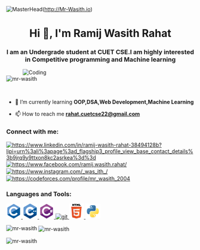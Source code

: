 ![MasterHead](https://1.bp.blogspot.com/-7A4WynwLsMw/XbBpCXG8fHI/AAAAAAAAMt4/uOa1bpLskYgrwGbllhSu2SDj_Mig8SXJQCLcBGAsYHQ/s1600/2000_600px.gif)(http://Mr-Wasith.io)
<h1 align="center">Hi 👋, I'm Ramij Wasith Rahat</h1>
<h3 align="center">I am an Undergrade student at CUET CSE.I am highly interested in Competitive programming and Machine learning</h3>
<img align="right" alt="Coding" width="460" src="https://cdn.dribbble.com/users/1292677/screenshots/6139167/media/fcf7fd0c619bb87706533079240915f3.gif"/>

<p align="left"> <img src="https://komarev.com/ghpvc/?username=mr-wasith&label=Profile%20views&color=0e75b6&style=flat" alt="mr-wasith" /> </p>

<p align="left"> <a href="https://twitter.com/" target="blank"><img src="https://img.shields.io/twitter/follow/?logo=twitter&style=for-the-badge" alt="" /></a> </p>

- 🌱 I’m currently learning **OOP,DSA,Web Development,Machine Learning**

- 📫 How to reach me **rahat.cuetcse22@gmail.com**

<h3 align="left">Connect with me:</h3>
<p align="left">
<a href="https://linkedin.com/in/https://www.linkedin.com/in/ramij-wasith-rahat-38494128b?lipi=urn%3ali%3apage%3ad_flagship3_profile_view_base_contact_details%3b9jrq9y9ttxon8kc2asrkea%3d%3d" target="blank"><img align="center" src="https://raw.githubusercontent.com/rahuldkjain/github-profile-readme-generator/master/src/images/icons/Social/linked-in-alt.svg" alt="https://www.linkedin.com/in/ramij-wasith-rahat-38494128b?lipi=urn%3ali%3apage%3ad_flagship3_profile_view_base_contact_details%3b9jrq9y9ttxon8kc2asrkea%3d%3d" height="30" width="40" /></a>
<a href="https://fb.com/https://www.facebook.com/ramij.wasith.rahat/" target="blank"><img align="center" src="https://raw.githubusercontent.com/rahuldkjain/github-profile-readme-generator/master/src/images/icons/Social/facebook.svg" alt="https://www.facebook.com/ramij.wasith.rahat/" height="30" width="40" /></a>
<a href="https://instagram.com/https://www.instagram.com/_was_ith_/" target="blank"><img align="center" src="https://raw.githubusercontent.com/rahuldkjain/github-profile-readme-generator/master/src/images/icons/Social/instagram.svg" alt="https://www.instagram.com/_was_ith_/" height="30" width="40" /></a>
<a href="https://codeforces.com/profile/https://codeforces.com/profile/mr_wasith_2004" target="blank"><img align="center" src="https://raw.githubusercontent.com/rahuldkjain/github-profile-readme-generator/master/src/images/icons/Social/codeforces.svg" alt="https://codeforces.com/profile/mr_wasith_2004" height="30" width="40" /></a>
</p>

<h3 align="left">Languages and Tools:</h3>
<p align="left"> <a href="https://www.cprogramming.com/" target="_blank" rel="noreferrer"> <img src="https://raw.githubusercontent.com/devicons/devicon/master/icons/c/c-original.svg" alt="c" width="40" height="40"/> </a> <a href="https://www.w3schools.com/cpp/" target="_blank" rel="noreferrer"> <img src="https://raw.githubusercontent.com/devicons/devicon/master/icons/cplusplus/cplusplus-original.svg" alt="cplusplus" width="40" height="40"/> </a> <a href="https://www.w3schools.com/cs/" target="_blank" rel="noreferrer"> <img src="https://raw.githubusercontent.com/devicons/devicon/master/icons/csharp/csharp-original.svg" alt="csharp" width="40" height="40"/> </a> <a href="https://git-scm.com/" target="_blank" rel="noreferrer"> <img src="https://www.vectorlogo.zone/logos/git-scm/git-scm-icon.svg" alt="git" width="40" height="40"/> </a> <a href="https://www.w3.org/html/" target="_blank" rel="noreferrer"> <img src="https://raw.githubusercontent.com/devicons/devicon/master/icons/html5/html5-original-wordmark.svg" alt="html5" width="40" height="40"/> </a> <a href="https://www.python.org" target="_blank" rel="noreferrer"> <img src="https://raw.githubusercontent.com/devicons/devicon/master/icons/python/python-original.svg" alt="python" width="40" height="40"/> </a> </p>

<p><img align="left" src="https://github-readme-stats.vercel.app/api/top-langs?username=mr-wasith&show_icons=true&locale=en&layout=compact" alt="mr-wasith" /></p>

<p>&nbsp;<img align="center" src="https://github-readme-stats.vercel.app/api?username=mr-wasith&show_icons=true&locale=en" alt="mr-wasith" /></p>

<p><img align="center" src="https://github-readme-streak-stats.herokuapp.com/?user=mr-wasith&" alt="mr-wasith" /></p>
